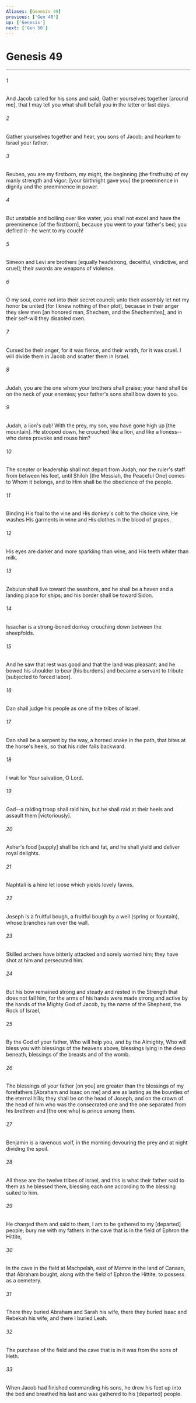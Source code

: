 ```yaml
---
Aliases: [Genesis 49]
previous: ['Gen 48']
up: ['Genesis']
next: ['Gen 50']
---
```

# Genesis 49

***

###### 1 

And Jacob called for his sons and said, Gather yourselves together [around me], that I may tell you what shall befall you in the latter or last days. 

###### 2 

Gather yourselves together and hear, you sons of Jacob; and hearken to Israel your father. 

###### 3 

Reuben, you are my firstborn, my might, the beginning (the firstfruits) of my manly strength and vigor; [your birthright gave you] the preeminence in dignity and the preeminence in power. 

###### 4 

But unstable and boiling over like water, you shall not excel and have the preeminence [of the firstborn], because you went to your father's bed; you defiled it--he went to my couch! 

###### 5 

Simeon and Levi are brothers [equally headstrong, deceitful, vindictive, and cruel]; their swords are weapons of violence. 

###### 6 

O my soul, come not into their secret council; unto their assembly let not my honor be united [for I knew nothing of their plot], because in their anger they slew men [an honored man, Shechem, and the Shechemites], and in their self-will they disabled oxen. 

###### 7 

Cursed be their anger, for it was fierce, and their wrath, for it was cruel. I will divide them in Jacob and scatter them in Israel. 

###### 8 

Judah, you are the one whom your brothers shall praise; your hand shall be on the neck of your enemies; your father's sons shall bow down to you. 

###### 9 

Judah, a lion's cub! With the prey, my son, you have gone high up [the mountain]. He stooped down, he crouched like a lion, and like a lioness--who dares provoke and rouse him? 

###### 10 

The scepter or leadership shall not depart from Judah, nor the ruler's staff from between his feet, until Shiloh [the Messiah, the Peaceful One] comes to Whom it belongs, and to Him shall be the obedience of the people. 

###### 11 

Binding His foal to the vine and His donkey's colt to the choice vine, He washes His garments in wine and His clothes in the blood of grapes. 

###### 12 

His eyes are darker and more sparkling than wine, and His teeth whiter than milk. 

###### 13 

Zebulun shall live toward the seashore, and he shall be a haven and a landing place for ships; and his border shall be toward Sidon. 

###### 14 

Issachar is a strong-boned donkey crouching down between the sheepfolds. 

###### 15 

And he saw that rest was good and that the land was pleasant; and he bowed his shoulder to bear [his burdens] and became a servant to tribute [subjected to forced labor]. 

###### 16 

Dan shall judge his people as one of the tribes of Israel. 

###### 17 

Dan shall be a serpent by the way, a horned snake in the path, that bites at the horse's heels, so that his rider falls backward. 

###### 18 

I wait for Your salvation, O Lord. 

###### 19 

Gad--a raiding troop shall raid him, but he shall raid at their heels and assault them [victoriously]. 

###### 20 

Asher's food [supply] shall be rich and fat, and he shall yield and deliver royal delights. 

###### 21 

Naphtali is a hind let loose which yields lovely fawns. 

###### 22 

Joseph is a fruitful bough, a fruitful bough by a well (spring or fountain), whose branches run over the wall. 

###### 23 

Skilled archers have bitterly attacked and sorely worried him; they have shot at him and persecuted him. 

###### 24 

But his bow remained strong and steady and rested in the Strength that does not fail him, for the arms of his hands were made strong and active by the hands of the Mighty God of Jacob, by the name of the Shepherd, the Rock of Israel, 

###### 25 

By the God of your father, Who will help you, and by the Almighty, Who will bless you with blessings of the heavens above, blessings lying in the deep beneath, blessings of the breasts and of the womb. 

###### 26 

The blessings of your father [on you] are greater than the blessings of my forefathers [Abraham and Isaac on me] and are as lasting as the bounties of the eternal hills; they shall be on the head of Joseph, and on the crown of the head of him who was the consecrated one and the one separated from his brethren and [the one who] is prince among them. 

###### 27 

Benjamin is a ravenous wolf, in the morning devouring the prey and at night dividing the spoil. 

###### 28 

All these are the twelve tribes of Israel, and this is what their father said to them as he blessed them, blessing each one according to the blessing suited to him. 

###### 29 

He charged them and said to them, I am to be gathered to my [departed] people; bury me with my fathers in the cave that is in the field of Ephron the Hittite, 

###### 30 

In the cave in the field at Machpelah, east of Mamre in the land of Canaan, that Abraham bought, along with the field of Ephron the Hittite, to possess as a cemetery. 

###### 31 

There they buried Abraham and Sarah his wife, there they buried Isaac and Rebekah his wife, and there I buried Leah. 

###### 32 

The purchase of the field and the cave that is in it was from the sons of Heth. 

###### 33 

When Jacob had finished commanding his sons, he drew his feet up into the bed and breathed his last and was gathered to his [departed] people.
